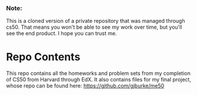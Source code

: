 ### Note:
This is a cloned version of a private repository that was managed through cs50. That means you won't be able to see my work over time, but you'll see the end product. I hope you can trust me.
# Repo Contents
This repo contains all the homeworks and problem sets from my completion of CS50 from Harvard through EdX. It also contains files for my final project, whose repo can be found here: https://github.com/gjburke/me50
